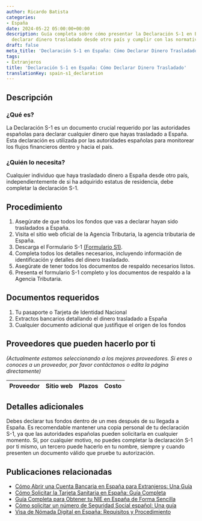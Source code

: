 ```yaml
---
author: Ricardo Batista
categories:
- España
date: 2024-05-22 05:00:00+00:00
description: Guía completa sobre cómo presentar la Declaración S-1 en España para
  declarar dinero trasladado desde otro país y cumplir con las normativas.
draft: false
meta_title: 'Declaración S-1 en España: Cómo Declarar Dinero Trasladado'
tags:
- Extranjeros
title: 'Declaración S-1 en España: Cómo Declarar Dinero Trasladado'
translationKey: spain-s1_declaration
---
```



## Descripción

### ¿Qué es?

La Declaración S-1 es un documento crucial requerido por las autoridades españolas para declarar cualquier dinero que hayas trasladado a España. Esta declaración es utilizada por las autoridades españolas para monitorear los flujos financieros dentro y hacia el país.

### ¿Quién lo necesita?

Cualquier individuo que haya trasladado dinero a España desde otro país, independientemente de si ha adquirido estatus de residencia, debe completar la declaración S-1.

## Procedimiento

1. Asegúrate de que todos los fondos que vas a declarar hayan sido trasladados a España.
2. Visita el sitio web oficial de la Agencia Tributaria, la agencia tributaria de España.
3. Descarga el Formulario S-1 [(Formulario S1)](https://sede.agenciatributaria.gob.es/Sede/nuevasede.html).
4. Completa todos los detalles necesarios, incluyendo información de identificación y detalles del dinero trasladado.
5. Asegúrate de tener todos los documentos de respaldo necesarios listos.
6. Presenta el formulario S-1 completo y los documentos de respaldo a la Agencia Tributaria.

## Documentos requeridos

1. Tu pasaporte o Tarjeta de Identidad Nacional
2. Extractos bancarios detallando el dinero trasladado a España
3. Cualquier documento adicional que justifique el origen de los fondos

## Proveedores que pueden hacerlo por ti

_(Actualmente estamos seleccionando a los mejores proveedores. Si eres o conoces a un proveedor, por favor contáctanos o edita la página directamente)_

| Proveedor       |     Sitio web    |     Plazos       |       Costo      |
| :-------------: | :-------------: |  :-------------: | :-------------: |

## Detalles adicionales

Debes declarar tus fondos dentro de un mes después de su llegada a España. Es recomendable mantener una copia personal de tu declaración S-1, ya que las autoridades españolas pueden solicitarla en cualquier momento. Si, por cualquier motivo, no puedes completar la declaración S-1 por ti mismo, un tercero puede hacerlo en tu nombre, siempre y cuando presenten un documento válido que pruebe tu autorización.

## Publicaciones relacionadas

- [Cómo Abrir una Cuenta Bancaria en España para Extranjeros: Una Guía](https://tramitit.com/es/guides/spain/abrir_cuenta_bancária/)
- [Cómo Solicitar la Tarjeta Sanitaria en España: Guía Completa](https://tramitit.com/es/guides/spain/solicitud_de_la_tarjeta_sanitaria/)
- [Guía Completa para Obtener tu NIE en España de Forma Sencilla](https://tramitit.com/es/guides/spain/solicitud_de_nie/)
- [Cómo solicitar un número de Seguridad Social español: Una guía](https://tramitit.com/es/guides/spain/numero_seguridad_social/)
- [Visa de Nómada Digital en España: Requisitos y Procedimiento](https://tramitit.com/es/guides/spain/visa_de_nomada_digital/)